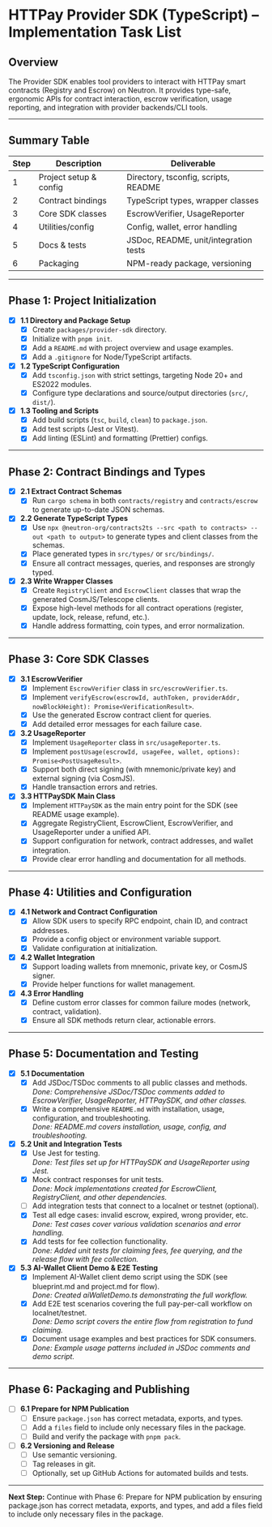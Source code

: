 <!-- Updated based on project-nav.md, blueprint.md, and project.md: Added HTTPaySDK main class, AI-Wallet demo, and E2E testing tasks. All deliverables and flows from the MVP spec are now reflected. -->

# HTTPay Provider SDK (TypeScript) – Implementation Task List

## Overview
The Provider SDK enables tool providers to interact with HTTPay smart contracts (Registry and Escrow) on Neutron. It provides type-safe, ergonomic APIs for contract interaction, escrow verification, usage reporting, and integration with provider backends/CLI tools.

---

## Summary Table

| Step | Description | Deliverable |
|------|-------------|-------------|
| 1    | Project setup & config | Directory, tsconfig, scripts, README |
| 2    | Contract bindings      | TypeScript types, wrapper classes    |
| 3    | Core SDK classes       | EscrowVerifier, UsageReporter        |
| 4    | Utilities/config       | Config, wallet, error handling       |
| 5    | Docs & tests           | JSDoc, README, unit/integration tests|
| 6    | Packaging              | NPM-ready package, versioning        |

---

## Phase 1: Project Initialization

- [x] **1.1 Directory and Package Setup**
  - [x] Create `packages/provider-sdk` directory.
  - [x] Initialize with `pnpm init`.
  - [x] Add a `README.md` with project overview and usage examples.
  - [x] Add a `.gitignore` for Node/TypeScript artifacts.
- [x] **1.2 TypeScript Configuration**
  - [x] Add `tsconfig.json` with strict settings, targeting Node 20+ and ES2022 modules.
  - [x] Configure type declarations and source/output directories (`src/`, `dist/`).
- [x] **1.3 Tooling and Scripts**
  - [x] Add build scripts (`tsc`, `build`, `clean`) to `package.json`.
  - [x] Add test scripts (Jest or Vitest).
  - [x] Add linting (ESLint) and formatting (Prettier) configs.

---

## Phase 2: Contract Bindings and Types

- [x] **2.1 Extract Contract Schemas**
  - [x] Run `cargo schema` in both `contracts/registry` and `contracts/escrow` to generate up-to-date JSON schemas.
- [x] **2.2 Generate TypeScript Types**
  - [x] Use `npx @neutron-org/contracts2ts --src <path to contracts> --out <path to output>` to generate types and client classes from the schemas.
  - [x] Place generated types in `src/types/` or `src/bindings/`.
  - [x] Ensure all contract messages, queries, and responses are strongly typed.
- [x] **2.3 Write Wrapper Classes**
  - [x] Create `RegistryClient` and `EscrowClient` classes that wrap the generated CosmJS/Telescope clients.
  - [x] Expose high-level methods for all contract operations (register, update, lock, release, refund, etc.).
  - [x] Handle address formatting, coin types, and error normalization.

---

## Phase 3: Core SDK Classes

- [x] **3.1 EscrowVerifier**
  - [x] Implement `EscrowVerifier` class in `src/escrowVerifier.ts`.
  - [x] Implement `verifyEscrow(escrowId, authToken, providerAddr, nowBlockHeight): Promise<VerificationResult>`.
  - [x] Use the generated Escrow contract client for queries.
  - [x] Add detailed error messages for each failure case.
- [x] **3.2 UsageReporter**
  - [x] Implement `UsageReporter` class in `src/usageReporter.ts`.
  - [x] Implement `postUsage(escrowId, usageFee, wallet, options): Promise<PostUsageResult>`.
  - [x] Support both direct signing (with mnemonic/private key) and external signing (via CosmJS).
  - [x] Handle transaction errors and retries.
- [x] **3.3 HTTPaySDK Main Class**
  - [x] Implement `HTTPaySDK` as the main entry point for the SDK (see README usage example).
  - [x] Aggregate RegistryClient, EscrowClient, EscrowVerifier, and UsageReporter under a unified API.
  - [x] Support configuration for network, contract addresses, and wallet integration.
  - [x] Provide clear error handling and documentation for all methods.

---


## Phase 4: Utilities and Configuration

- [x] **4.1 Network and Contract Configuration**
  - [x] Allow SDK users to specify RPC endpoint, chain ID, and contract addresses.  
  - [x] Provide a config object or environment variable support.  
  - [x] Validate configuration at initialization.  
- [x] **4.2 Wallet Integration**
  - [x] Support loading wallets from mnemonic, private key, or CosmJS signer.  
  - [x] Provide helper functions for wallet management.  
- [x] **4.3 Error Handling**
  - [x] Define custom error classes for common failure modes (network, contract, validation).
  - [x] Ensure all SDK methods return clear, actionable errors.

---


## Phase 5: Documentation and Testing

- [x] **5.1 Documentation**
  - [x] Add JSDoc/TSDoc comments to all public classes and methods.  
    _Done: Comprehensive JSDoc/TSDoc comments added to EscrowVerifier, UsageReporter, HTTPaySDK, and other classes._
  - [x] Write a comprehensive `README.md` with installation, usage, configuration, and troubleshooting.  
    _Done: README.md covers installation, usage, config, and troubleshooting._
- [x] **5.2 Unit and Integration Tests**
  - [x] Use Jest for testing.  
    _Done: Test files set up for HTTPaySDK and UsageReporter using Jest._
  - [x] Mock contract responses for unit tests.  
    _Done: Mock implementations created for EscrowClient, RegistryClient, and other dependencies._
  - [ ] Add integration tests that connect to a localnet or testnet (optional).
  - [x] Test all edge cases: invalid escrow, expired, wrong provider, etc.  
    _Done: Test cases cover various validation scenarios and error handling._
  - [x] Add tests for fee collection functionality.  
    _Done: Added unit tests for claiming fees, fee querying, and the release flow with fee collection._
- [x] **5.3 AI-Wallet Client Demo & E2E Testing**
  - [x] Implement AI-Wallet client demo script using the SDK (see blueprint.md and project.md for flow).  
    _Done: Created aiWalletDemo.ts demonstrating the full workflow._
  - [x] Add E2E test scenarios covering the full pay-per-call workflow on localnet/testnet.  
    _Done: Demo script covers the entire flow from registration to fund claiming._
  - [x] Document usage examples and best practices for SDK consumers.  
    _Done: Example usage patterns included in JSDoc comments and demo script._

---

## Phase 6: Packaging and Publishing

- [ ] **6.1 Prepare for NPM Publication**
  - [ ] Ensure `package.json` has correct metadata, exports, and types.
  - [ ] Add a `files` field to include only necessary files in the package.
  - [ ] Build and verify the package with `pnpm pack`.
- [ ] **6.2 Versioning and Release**
  - [ ] Use semantic versioning.
  - [ ] Tag releases in git.
  - [ ] Optionally, set up GitHub Actions for automated builds and tests.

---

**Next Step:**
Continue with Phase 6: Prepare for NPM publication by ensuring package.json has correct metadata, exports, and types, and add a files field to include only necessary files in the package.
